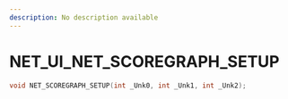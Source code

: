 ```yaml
---
description: No description available 
---
```


# NET_UI\_NET_SCOREGRAPH_SETUP

```cpp
void NET_SCOREGRAPH_SETUP(int _Unk0, int _Unk1, int _Unk2);
```